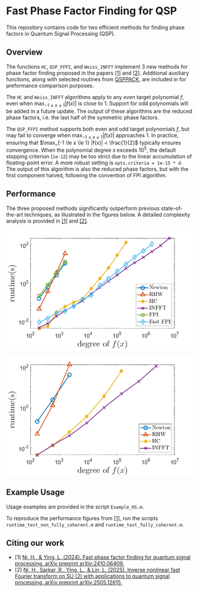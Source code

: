 # Fast Phase Factor Finding for QSP

This repository contains code for two efficient methods for finding phase factors in Quantum Signal Processing (QSP).

## Overview

The functions `HC`, `QSP_FFPI`, and `Weiss_INFFT` implement 3 new methods for phase factor finding proposed in the papers [\[1\]](#ref1) and [\[2\]](#ref2). Additional auxiliary functions, along with selected routines from [QSPPACK](https://github.com/qsppack/QSPPACK), are included in for preformance comparison purposes.

The `HC` and `Weiss_INFFT` algorithms apply to any *even* target polynomial $f$, even when $\max_{-1 \le x \le 1} |f(x)|$ is close to 1. Support for odd polynomials will be added in a future update. The output of these algorithms are the reduced phase factors, i.e. the last half of the symmetric phase factors.

The `QSP_FFPI` method supports both even and odd target polynomials $f$, but may fail to converge when $\max_{-1 \le x \le 1} |f(x)|$ approaches 1. In practice, ensuring that $\max_{-1 \le x \le 1} |f(x)| < \frac{1}{2}$ typically ensures convergence. When the polynomial degree `d` exceeds $10^5$, the default stopping criterion (`1e-12`) may be too strict due to the linear accumulation of floating-point error. A more robust setting is `opts.criteria = 1e-15 * d`. The output of this algorithm is also the reduced phase factors, but with the first component halved, following the convention of FPI algorithm.

## Performance 

The three proposed methods significantly outperform previous state-of-the-art techniques, as illustrated in the figures below. A detailed complexity analysis is provided in [\[1\]](#ref1) and [\[2\]](#ref2).

![Runtime comparison in non-fully coherent setting](Images/non_fc2.png)

![Runtime comparison in fully coherent setting](Images/fully_coh2.png)

## Example Usage

Usage examples are provided in the script `Example_HS.m`.

To reproduce the performance figures from [\[1\]](#ref1), run the scripts `runtime_test_non_fully_coherent.m` and `runtime_test_fully_coherent.m`.

## Citing our work

- <a name="ref1"></a> [1] [Ni, H., & Ying, L. (2024). Fast phase factor finding for quantum signal processing. arXiv preprint arXiv:2410.06409.](https://arxiv.org/abs/2410.06409)
- <a name="ref2"></a> [2] [Ni, H., Sarkar, R., Ying, L., & Lin, L. (2025). Inverse nonlinear fast Fourier transform on SU (2) with applications to quantum signal processing. arXiv preprint arXiv:2505.12615.](https://arxiv.org/abs/2505.12615)
